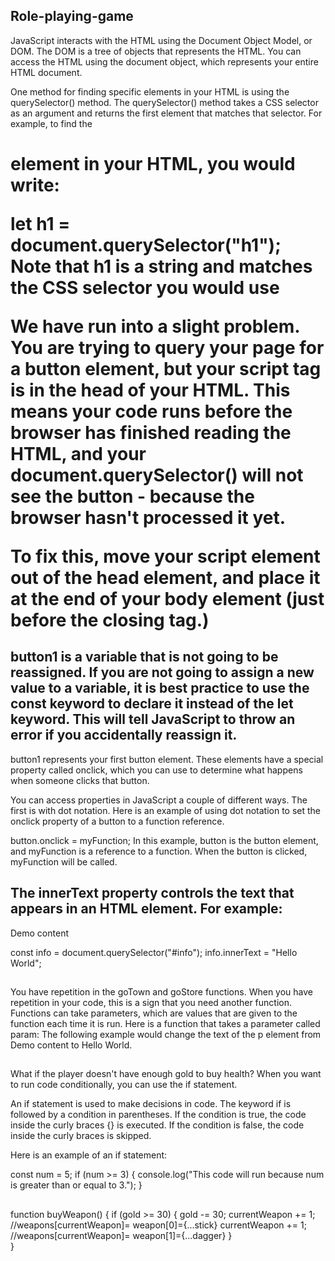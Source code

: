 ## Role-playing-game

JavaScript interacts with the HTML using the Document Object Model, or DOM. The DOM is a tree of objects that represents the HTML. You can access the HTML using the document object, which represents your entire HTML document.

One method for finding specific elements in your HTML is using the querySelector() method. The querySelector() method takes a CSS selector as an argument and returns the first element that matches that selector. For example, to find the <h1> element in your HTML, you would write:

let h1 = document.querySelector("h1");
Note that h1 is a string and matches the CSS selector you would use

We have run into a slight problem. You are trying to query your page for a button element, but your script tag is in the head of your HTML. This means your code runs before the browser has finished reading the HTML, and your document.querySelector() will not see the button - because the browser hasn't processed it yet.

To fix this, move your script element out of the head element, and place it at the end of your body element (just before the closing </body> tag.)

## button1 is a variable that is not going to be reassigned. If you are not going to assign a new value to a variable, it is best practice to use the const keyword to declare it instead of the let keyword. This will tell JavaScript to throw an error if you accidentally reassign it.

button1 represents your first button element. These elements have a special property called onclick, which you can use to determine what happens when someone clicks that button.

You can access properties in JavaScript a couple of different ways. The first is with dot notation. Here is an example of using dot notation to set the onclick property of a button to a function reference.

button.onclick = myFunction;
In this example, button is the button element, and myFunction is a reference to a function. When the button is clicked, myFunction will be called.

## The innerText property controls the text that appears in an HTML element. For example:

<p id="info">Demo content</p> 
const info = document.querySelector("#info"); 
info.innerText = "Hello World"; 

## 
You have repetition in the goTown and goStore functions. When you have repetition in your code, this is a sign that you need another function. Functions can take parameters, which are values that are given to the function each time it is run. Here is a function that takes a parameter called param:
The following example would change the text of the p element from Demo content to Hello World.

##
What if the player doesn't have enough gold to buy health? When you want to run code conditionally, you can use the if statement.

An if statement is used to make decisions in code. The keyword if is followed by a condition in parentheses. If the condition is true, the code inside the curly braces {} is executed. If the condition is false, the code inside the curly braces is skipped.

Here is an example of an if statement:

const num = 5;
if (num >= 3) {
  console.log("This code will run because num is greater than or equal to 3.");
}

##
function buyWeapon() {
  if (gold >= 30) {
    gold -= 30;
    currentWeapon += 1; //weapons[currentWeapon]= weapon[0]={...stick}
    currentWeapon += 1; //weapons[currentWeapon]= weapon[1]={...dagger}
  }                     
}
